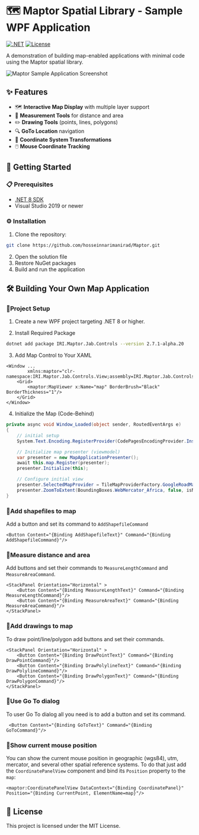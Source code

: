 # 🗺️ Maptor Spatial Library - Sample WPF Application

[![.NET](https://img.shields.io/badge/.NET-8.0-blue)](https://dotnet.microsoft.com/download)
[![License](https://img.shields.io/badge/license-MIT-green)](https://github.com/hosseinnarimanirad/MaptorSamples/blob/main/LICENSE)

A demonstration of building map-enabled applications with minimal code using the Maptor spatial library.

![Maptor Sample Application Screenshot](https://github.com/user-attachments/assets/e4c20caf-89a6-4b95-850e-31f30f8639cc)

## ✨ Features

- 🗺️ **Interactive Map Display** with multiple layer support
- 📏 **Measurement Tools** for distance and area
- ✏️ **Drawing Tools** (points, lines, polygons)
- 🔍 **GoTo Location** navigation
- 🔄 **Coordinate System Transformations**
- 🖱️ **Mouse Coordinate Tracking**

## 🚀 Getting Started

### 📋 Prerequisites
- [.NET 8 SDK](https://dotnet.microsoft.com/download/dotnet/8.0)
- Visual Studio 2019 or newer

### ⚙️ Installation
1. Clone the repository:
```bash
git clone https://github.com/hosseinnarimanirad/Maptor.git
```
2. Open the solution file
3. Restore NuGet packages
4. Build and run the application

## 🛠️ Building Your Own Map Application
### 📍Project Setup
1. Create a new WPF project targeting .NET 8 or higher.

2. Install Required Package
```bash
dotnet add package IRI.Maptor.Jab.Controls --version 2.7.1-alpha.20
```

3. Add Map Control to Your XAML
```xaml
<Window ...
        xmlns:maptor="clr-namespace:IRI.Maptor.Jab.Controls.View;assembly=IRI.Maptor.Jab.Controls">    
    <Grid>
        <maptor:MapViewer x:Name="map" BorderBrush="Black" BorderThickness="1"/>
    </Grid>
</Window>
```

4. Initialize the Map (Code-Behind)
```csharp
private async void Window_Loaded(object sender, RoutedEventArgs e)
{
    // initial setup
    System.Text.Encoding.RegisterProvider(CodePagesEncodingProvider.Instance);

    // Initialize map presenter (viewmodel)
    var presenter = new MapApplicationPresenter();
    await this.map.Register(presenter);
    presenter.Initialize(this);

    // Configure initial view
    presenter.SelectedMapProvider = TileMapProviderFactory.GoogleRoadMap;
    presenter.ZoomToExtent(BoundingBoxes.WebMercator_Africa, false, isNewExtent: true);
}
 ```
### 📍Add shapefiles to map
Add a button and set its command to `AddShapefileCommand`

```xaml
<Button Content="{Binding AddShapefileText}" Command="{Binding AddShapefileCommand}"/>
```

### 📍Measure distance and area
Add buttons and set their commands to `MeasureLengthCommand` and `MeasureAreaCommand`.

```xaml
<StackPanel Orientation="Horizontal" >     
    <Button Content="{Binding MeasureLengthText}" Command="{Binding MeasureLengthCommand}"/>
    <Button Content="{Binding MeasureAreaText}" Command="{Binding MeasureAreaCommand}"/>
</StackPanel>
```

### 📍Add drawings to map
To draw point/line/polygon add buttons and set their commands.
```xaml
<StackPanel Orientation="Horizontal" > 
    <Button Content="{Binding DrawPointText}" Command="{Binding DrawPointCommand}"/>
    <Button Content="{Binding DrawPolylineText}" Command="{Binding DrawPolylineCommand}"/>
    <Button Content="{Binding DrawPolygonText}" Command="{Binding DrawPolygonCommand}"/> 
</StackPanel>
```

### 📍Use Go To dialog
To user Go To dialog all you need is to add a button and set its command.
```xaml
 <Button Content="{Binding GoToText}" Command="{Binding GoToCommand}"/>
```

### 📍Show current mouse position
You can show the current mouse position in geographic (wgs84), utm, mercator, and several other spatial reference systems. To do that just add the `CoordinatePanelView` component and bind its `Position` property to the `map`:
```xaml
<maptor:CoordinatePanelView DataContext="{Binding CoordinatePanel}" Position="{Binding CurrentPoint, ElementName=map}"/>
```

## 📜 License
This project is licensed under the MIT License.


